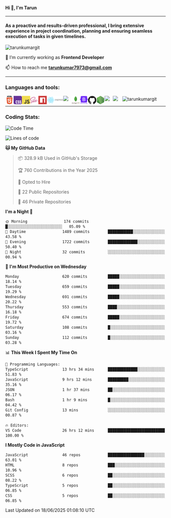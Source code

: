 <h4>Hi 👋, I'm Tarun</h4>
<hr />
<h4 align="left">As a proactive and results-driven professional, I bring extensive experience in project coordination, planning and
 ensuring seamless execution of tasks in given timelines.</h4>

<p><img src="https://komarev.com/ghpvc/?username=tarunkumargit&label=Profile%20views&color=0e75b6&style=flat" alt="tarunkumargit" /> </p>

🔭 I’m currently working as **Frontend Developer**

📫 How to reach me **tarunkumar7973@gmail.com**

<hr />

### Languages and tools:

 <img align="left" width="26px" src="https://raw.githubusercontent.com/github/explore/80688e429a7d4ef2fca1e82350fe8e3517d3494d/topics/html/html.png" />
 <img align="left" width="26px" src="https://raw.githubusercontent.com/github/explore/80688e429a7d4ef2fca1e82350fe8e3517d3494d/topics/css/css.png" />
 <img align="left" width="26px" src="https://raw.githubusercontent.com/github/explore/80688e429a7d4ef2fca1e82350fe8e3517d3494d/topics/javascript/javascript.png" />
 <img align="left" width="26px" src="https://raw.githubusercontent.com/github/explore/80688e429a7d4ef2fca1e82350fe8e3517d3494d/topics/sass/sass.png" />
 <img align="left" width="26px" src="https://raw.githubusercontent.com/github/explore/80688e429a7d4ef2fca1e82350fe8e3517d3494d/topics/npm/npm.png" />
 <img align="left" width="26px" src="https://raw.githubusercontent.com/github/explore/80688e429a7d4ef2fca1e82350fe8e3517d3494d/topics/react/react.png" />
 <img align="left" width="26px" src="https://raw.githubusercontent.com/devicons/devicon/master/icons/express/express-original-wordmark.svg"/>
 <img align="left" width="26px" src="https://www.vectorlogo.zone/logos/figma/figma-icon.svg"/>
 <img align="left" width="26px" src="https://raw.githubusercontent.com/devicons/devicon/master/icons/mongodb/mongodb-original-wordmark.svg"/>
 <img align="left" width="26px" src="https://raw.githubusercontent.com/devicons/devicon/master/icons/bootstrap/bootstrap-plain-wordmark.svg" />
 <img align="left" width="26px" src="https://raw.githubusercontent.com/github/explore/78df643247d429f6cc873026c0622819ad797942/topics/github/github.png" />
 <img align="left" width="26px" src="https://raw.githubusercontent.com/github/explore/80688e429a7d4ef2fca1e82350fe8e3517d3494d/topics/nodejs/nodejs.png" />
 <img align="left" width="26px" src="https://download.blender.org/branding/community/blender_community_badge_white.svg" />
 <img align="left" width="26px" src="https://www.vectorlogo.zone/logos/tailwindcss/tailwindcss-icon.svg"/>

&nbsp;<img align="center" src="https://github-readme-streak-stats.herokuapp.com/?user=tarunkumargit&show_icons=true&theme=react" alt="tarunkumargit" />

<hr>

### Coding Stats:

<!--START_SECTION:waka-->
![Code Time](http://img.shields.io/badge/Code%20Time-2%2C143%20hrs%2057%20mins-blue)

![Lines of code](https://img.shields.io/badge/From%20Hello%20World%20I%27ve%20Written-3.5%20million%20lines%20of%20code-blue)

**🐱 My GitHub Data** 

> 📦 328.9 kB Used in GitHub's Storage 
 > 
> 🏆 760 Contributions in the Year 2025
 > 
> 💼 Opted to Hire
 > 
> 📜 22 Public Repositories 
 > 
> 🔑 46 Private Repositories 
 > 
**I'm a Night 🦉** 

```text
🌞 Morning                174 commits         █░░░░░░░░░░░░░░░░░░░░░░░░   05.09 % 
🌆 Daytime                1489 commits        ███████████░░░░░░░░░░░░░░   43.58 % 
🌃 Evening                1722 commits        █████████████░░░░░░░░░░░░   50.40 % 
🌙 Night                  32 commits          ░░░░░░░░░░░░░░░░░░░░░░░░░   00.94 % 
```
📅 **I'm Most Productive on Wednesday** 

```text
Monday                   620 commits         █████░░░░░░░░░░░░░░░░░░░░   18.14 % 
Tuesday                  659 commits         █████░░░░░░░░░░░░░░░░░░░░   19.29 % 
Wednesday                691 commits         █████░░░░░░░░░░░░░░░░░░░░   20.22 % 
Thursday                 553 commits         ████░░░░░░░░░░░░░░░░░░░░░   16.18 % 
Friday                   674 commits         █████░░░░░░░░░░░░░░░░░░░░   19.72 % 
Saturday                 108 commits         █░░░░░░░░░░░░░░░░░░░░░░░░   03.16 % 
Sunday                   112 commits         █░░░░░░░░░░░░░░░░░░░░░░░░   03.28 % 
```


📊 **This Week I Spent My Time On** 

```text
💬 Programming Languages: 
TypeScript               13 hrs 34 mins      █████████████░░░░░░░░░░░░   51.83 % 
JavaScript               9 hrs 12 mins       █████████░░░░░░░░░░░░░░░░   35.16 % 
JSON                     1 hr 37 mins        ██░░░░░░░░░░░░░░░░░░░░░░░   06.17 % 
Bash                     1 hr 9 mins         █░░░░░░░░░░░░░░░░░░░░░░░░   04.42 % 
Git Config               13 mins             ░░░░░░░░░░░░░░░░░░░░░░░░░   00.87 % 

🔥 Editors: 
VS Code                  26 hrs 12 mins      █████████████████████████   100.00 % 
```

**I Mostly Code in JavaScript** 

```text
JavaScript               46 repos            ████████████████░░░░░░░░░   63.01 % 
HTML                     8 repos             ███░░░░░░░░░░░░░░░░░░░░░░   10.96 % 
SCSS                     6 repos             ██░░░░░░░░░░░░░░░░░░░░░░░   08.22 % 
TypeScript               5 repos             ██░░░░░░░░░░░░░░░░░░░░░░░   06.85 % 
CSS                      5 repos             ██░░░░░░░░░░░░░░░░░░░░░░░   06.85 % 
```




 Last Updated on 18/06/2025 01:08:10 UTC
<!--END_SECTION:waka-->
